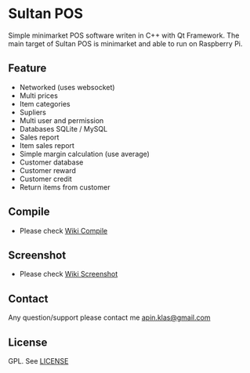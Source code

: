 # Sultan POS
Simple minimarket POS software writen in C++ with Qt Framework. The main target of Sultan POS is minimarket and able to run on Raspberry Pi.

## Feature
* Networked (uses websocket)
* Multi prices
* Item categories
* Supliers
* Multi user and permission
* Databases SQLite / MySQL
* Sales report
* Item sales report
* Simple margin calculation (use average)
* Customer database
* Customer reward
* Customer credit
* Return items from customer

## Compile
* Please check [Wiki Compile](https://github.com/apinprastya/sultan/wiki/Compile)

## Screenshot
* Please check [Wiki Screenshot](https://github.com/apinprastya/sultan/wiki/Screenshot)

## Contact
Any question/support please contact me apin.klas@gmail.com

## License
GPL. See [LICENSE](https://github.com/apinprastya/sultan/blob/master/LICENSE)
